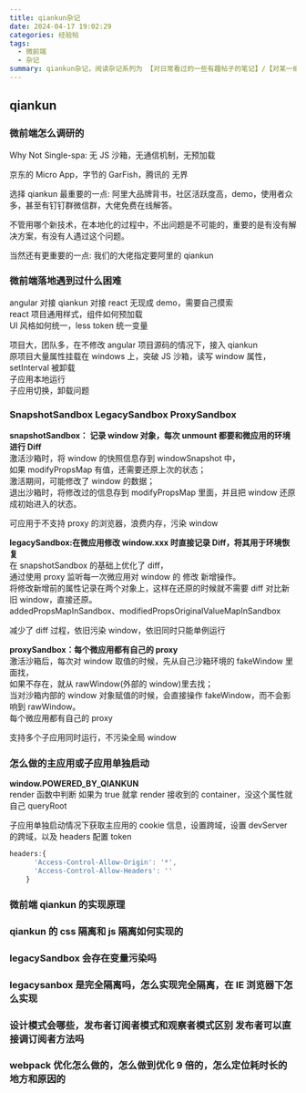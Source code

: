 ```yaml
---
title: qiankun杂记
date: 2024-04-17 19:02:29
categories: 经验帖
tags:
  - 微前端
  - 杂记
summary: qiankun杂记，阅读杂记系列为 【对日常看过的一些有趣帖子的笔记】/【对某一细节进行搜索深入了解后的分析】/【对某一技术原理架构分析后的脑图】，总贴记录 待研究的知识点 及 小知识点，分贴记录大知识点
---
```


## qiankun

### 微前端怎么调研的

Why Not Single-spa: 无 JS 沙箱，无通信机制，无预加载

京东的 Micro App，字节的 GarFish，腾讯的 无界

选择 qiankun 最重要的一点: 阿里大品牌背书，社区活跃度高，demo，使用者众多，甚至有钉钉群微信群，大佬免费在线解答。

不管用哪个新技术，在本地化的过程中，不出问题是不可能的，重要的是有没有解决方案，有没有人遇过这个问题。

当然还有更重要的一点: 我们的大佬指定要阿里的 qiankun

### 微前端落地遇到过什么困难

angular 对接 qiankun 对接 react 无现成 demo，需要自己摸索  
react 项目通用样式，组件如何预加载  
UI 风格如何统一，less token 统一变量

项目大，团队多，在不修改 angular 项目源码的情况下，接入 qiankun  
原项目大量属性挂载在 windows 上，突破 JS 沙箱，读写 window 属性，setInterval 被卸载  
子应用本地运行  
子应用切换，卸载问题

### SnapshotSandbox LegacySandbox ProxySandbox

**snapshotSandbox： 记录 window 对象，每次 unmount 都要和微应用的环境进行 Diff**  
激活沙箱时，将 window 的快照信息存到 windowSnapshot 中，  
如果 modifyPropsMap 有值，还需要还原上次的状态；  
激活期间，可能修改了 window 的数据；  
退出沙箱时，将修改过的信息存到 modifyPropsMap 里面，并且把 window 还原成初始进入的状态。

可应用于不支持 proxy 的浏览器，浪费内存，污染 window

**legacySandbox:在微应用修改 window.xxx 时直接记录 Diff，将其用于环境恢复**  
在 snapshotSandbox 的基础上优化了 diff，  
通过使用 proxy 监听每一次微应用对 window 的 修改 新增操作。  
将修改新增前的属性记录在两个对象上，这样在还原的时候就不需要 diff 对比新旧 window，直接还原。  
addedPropsMapInSandbox、modifiedPropsOriginalValueMapInSandbox

减少了 diff 过程，依旧污染 window，依旧同时只能单例运行

**proxySandbox：每个微应用都有自己的 proxy**  
激活沙箱后，每次对 window 取值的时候，先从自己沙箱环境的 fakeWindow 里面找，  
如果不存在，就从 rawWindow(外部的 window)里去找；  
当对沙箱内部的 window 对象赋值的时候，会直接操作 fakeWindow，而不会影响到 rawWindow。  
每个微应用都有自己的 proxy

支持多个子应用同时运行，不污染全局 window

### 怎么做的主应用或子应用单独启动

**window.POWERED_BY_QIANKUN**  
render 函数中判断 如果为 true 就拿 render 接收到的 container，没这个属性就自己 queryRoot

子应用单独启动情况下获取主应用的 cookie 信息，设置跨域，设置 devServer 的跨域，以及 headers 配置 token

```js
headers:{
      'Access-Control-Allow-Origin': '*',
      'Access-Control-Allow-Headers': ''
    }
```

### 微前端 qiankun 的实现原理

### qiankun 的 css 隔离和 js 隔离如何实现的

### legacySandbox 会存在变量污染吗

### legacysanbox 是完全隔离吗，怎么实现完全隔离，在 IE 浏览器下怎么实现

### 设计模式会哪些，发布者订阅者模式和观察者模式区别 发布者可以直接调订阅者方法吗

### webpack 优化怎么做的，怎么做到优化 9 倍的，怎么定位耗时长的地方和原因的

